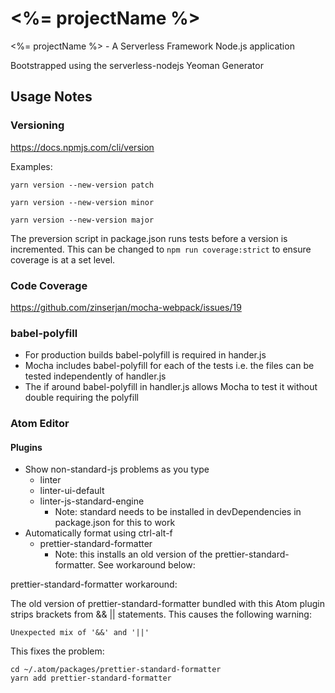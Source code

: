 # <%= projectName %>

<%= projectName %> - A Serverless Framework Node.js application

Bootstrapped using the serverless-nodejs Yeoman Generator

## Usage Notes

### Versioning

https://docs.npmjs.com/cli/version

Examples:

`yarn version --new-version patch`

`yarn version --new-version minor`

`yarn version --new-version major`

The preversion script in package.json runs tests before a version is incremented. This can be changed to `npm run coverage:strict` to ensure coverage is at a set level.

### Code Coverage

https://github.com/zinserjan/mocha-webpack/issues/19

### babel-polyfill

* For production builds babel-polyfill is required in hander.js
* Mocha includes babel-polyfill for each of the tests i.e. the files can be tested independently of handler.js
* The if around babel-polyfill in handler.js allows Mocha to test it without double requiring the polyfill

### Atom Editor

#### Plugins

* Show non-standard-js problems as you type
  * linter
  * linter-ui-default
  * linter-js-standard-engine
    * Note: standard needs to be installed in devDependencies in package.json for this to work
* Automatically format using ctrl-alt-f
  * prettier-standard-formatter
    * Note: this installs an old version of the prettier-standard-formatter. See workaround below:

prettier-standard-formatter workaround:

The old version of prettier-standard-formatter bundled with this Atom plugin strips brackets from && || statements. This causes the following warning:

`Unexpected mix of '&&' and '||'`

This fixes the problem:

```
cd ~/.atom/packages/prettier-standard-formatter
yarn add prettier-standard-formatter
```
